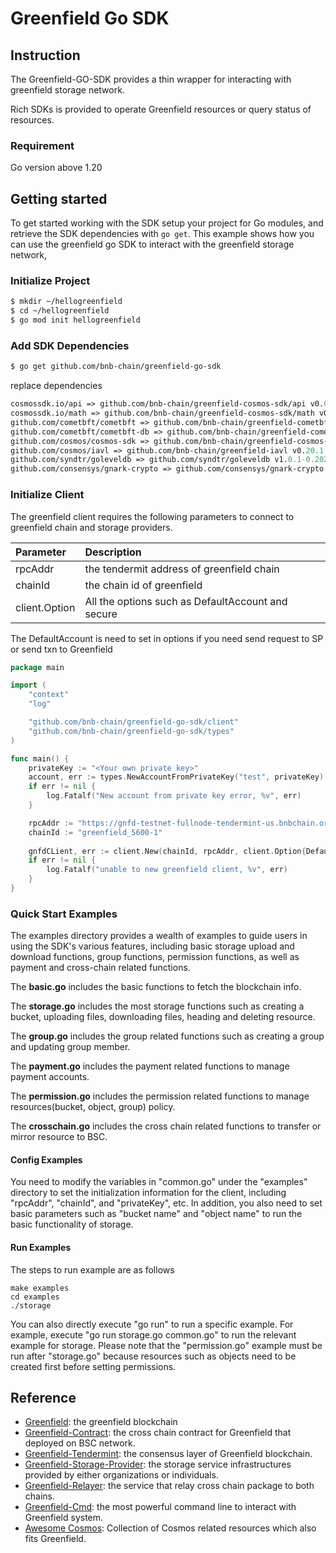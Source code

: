 # Greenfield Go SDK

## Instruction

The Greenfield-GO-SDK provides a thin wrapper for interacting with greenfield storage network. 

Rich SDKs is provided to operate Greenfield resources or query status of resources.

### Requirement

Go version above 1.20

## Getting started
To get started working with the SDK setup your project for Go modules, and retrieve the SDK dependencies with `go get`.
This example shows how you can use the greenfield go SDK to interact with the greenfield storage network,

### Initialize Project

```sh
$ mkdir ~/hellogreenfield
$ cd ~/hellogreenfield
$ go mod init hellogreenfield
```

### Add SDK Dependencies

```sh
$ go get github.com/bnb-chain/greenfield-go-sdk
```

replace dependencies

```go.mod
cosmossdk.io/api => github.com/bnb-chain/greenfield-cosmos-sdk/api v0.0.0-20230816082903-b48770f5e210
cosmossdk.io/math => github.com/bnb-chain/greenfield-cosmos-sdk/math v0.0.0-20230816082903-b48770f5e210
github.com/cometbft/cometbft => github.com/bnb-chain/greenfield-cometbft v1.1.0
github.com/cometbft/cometbft-db => github.com/bnb-chain/greenfield-cometbft-db v0.8.1-alpha.1
github.com/cosmos/cosmos-sdk => github.com/bnb-chain/greenfield-cosmos-sdk v1.1.0
github.com/cosmos/iavl => github.com/bnb-chain/greenfield-iavl v0.20.1
github.com/syndtr/goleveldb => github.com/syndtr/goleveldb v1.0.1-0.20210819022825-2ae1ddf74ef7
github.com/consensys/gnark-crypto => github.com/consensys/gnark-crypto v0.7.0
```

### Initialize Client

The greenfield client requires the following parameters to connect to greenfield chain and storage providers.

| Parameter             | Description                                       |
|:----------------------|:--------------------------------------------------|
| rpcAddr               | the tendermit address of greenfield chain         |
| chainId               | the chain id of greenfield                        |
| client.Option  | All the options such as DefaultAccount and secure |

The DefaultAccount is need to set in options if you need send request to SP or send txn to Greenfield
```go
package main

import (
	"context"
	"log"

	"github.com/bnb-chain/greenfield-go-sdk/client"
	"github.com/bnb-chain/greenfield-go-sdk/types"
)

func main() {
	privateKey := "<Your own private key>"
	account, err := types.NewAccountFromPrivateKey("test", privateKey)
	if err != nil {
		log.Fatalf("New account from private key error, %v", err)
	}

	rpcAddr := "https://gnfd-testnet-fullnode-tendermint-us.bnbchain.org:443"
	chainId := "greenfield_5600-1"
	
	gnfdCLient, err := client.New(chainId, rpcAddr, client.Option{DefaultAccount: account})
	if err != nil {
		log.Fatalf("unable to new greenfield client, %v", err)
	}
}

```

###  Quick Start Examples

The examples directory provides a wealth of examples to guide users in using the SDK's various features, including basic storage upload and download functions, 
group functions, permission functions, as well as payment and cross-chain related functions.

The **basic.go** includes the basic functions to fetch the blockchain info.

The **storage.go** includes the most storage functions such as creating a bucket, uploading files, downloading files, heading and deleting resource.

The **group.go** includes the group related functions such as creating a group and updating group member.

The **payment.go** includes the payment related functions to manage payment accounts.

The **permission.go** includes the permission related functions to manage resources(bucket, object, group) policy.

The **crosschain.go** includes the cross chain related functions to transfer or mirror resource to BSC.


#### Config Examples

You need to modify the variables in "common.go" under the "examples" directory to set the initialization information for the client, including "rpcAddr", "chainId", and "privateKey", etc. In addition, 
you also need to set basic parameters such as "bucket name" and "object name" to run the basic functionality of storage.

#### Run Examples
The steps to run example are as follows
```
make examples
cd examples
./storage 
```

You can also directly execute "go run" to run a specific example. 
For example, execute "go run storage.go common.go" to run the relevant example for storage.
Please note that the "permission.go" example must be run after "storage.go" because resources such as objects need to be created first before setting permissions.

## Reference

- [Greenfield](https://github.com/bnb-chain/greenfield): the greenfield blockchain
- [Greenfield-Contract](https://github.com/bnb-chain/greenfield-contracts): the cross chain contract for Greenfield that deployed on BSC network.
- [Greenfield-Tendermint](https://github.com/bnb-chain/greenfield-tendermint): the consensus layer of Greenfield blockchain.
- [Greenfield-Storage-Provider](https://github.com/bnb-chain/greenfield-storage-provider): the storage service infrastructures provided by either organizations or individuals.
- [Greenfield-Relayer](https://github.com/bnb-chain/greenfield-relayer): the service that relay cross chain package to both chains.
- [Greenfield-Cmd](https://github.com/bnb-chain/greenfield-cmd): the most powerful command line to interact with Greenfield system.
- [Awesome Cosmos](https://github.com/cosmos/awesome-cosmos): Collection of Cosmos related resources which also fits Greenfield.
